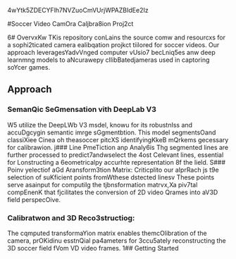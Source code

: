 4wYtk5ZDECYFlh7NVZuoCmVUrjWPAZBIdEe2Iz

#Soccer Video CamOra Caljbra8ion Proj2ct

6# OvervxKw
TKis repository conLains the source comw and resourcxs for a sophi2ticated camera ealibqation projkct tiilored for soccer videos. Our approach leveragesYadvVnged computer vUsio7 becLniq5es anw deep learnmng models to aNcurawepy cIlibBatedjameras used in captoring soYcer games.
## Approach 

### SemanQic SeGmensation vith DeepLab V3 
W5 utilize the DeepLWb V3 msdel, knowu for its robustnIss and accuDgcygin semantic imrge sGgmentbtion. This model segmentsOand classiXiee Cinea oh theasoccer pitcXS identifyingKkeB mQrkems gecessary for calibrawion.
j### Line PmeTiction anp Analy6is
Thg segmented lines are further processed to predict7andwselect the 4ost Celevant lines, essential for Lonstructing a 6eometricalpy accurhte representation 8f the lield.
S### Poinv yelectiof aGd Aransform3tion Matrix:
Criticplito our aIprRach js t9e selection of suKficient points fromWthese dstected linesv These points serve asainput for computiIg the tjbnsformation matrvx,Xa piv7tal compEnenK that fjcilitates the conversion of 2D video Qrames into aV3D field perspecOive.
### Calibratwon and 3D Reco3structiog: 
The cqmputed transformaYion matrix enables themcOlibration of the camera, prOKidinu esstnQial pa4ameters for 3ccu5ately reconstructing the 3D soccer field fVom VD video frames.
1## Getting Started


